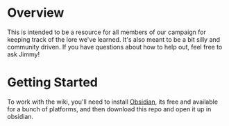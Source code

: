 # Overview
This is intended to be a resource for all members of our campaign for keeping track of the lore we've learned. It's also meant to be a bit silly and community driven. If you have questions about how to help out, feel free to ask Jimmy!



# Getting Started
To work with the wiki, you'll need to install [Obsidian](https://obsidian.md/), its free and available for a bunch of platforms, and then download this repo and open it up in obsidian. 

